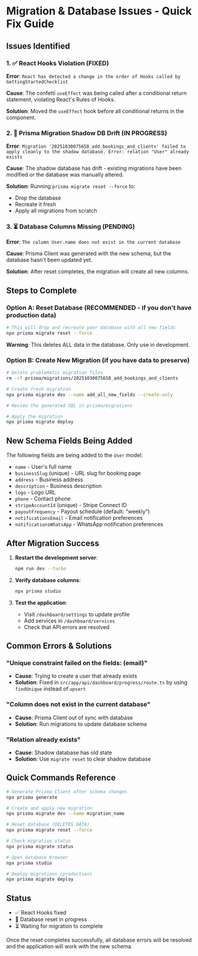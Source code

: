 # Migration & Database Issues - Quick Fix Guide

## Issues Identified

### 1. ✅ React Hooks Violation (FIXED)
**Error**: `React has detected a change in the order of Hooks called by GettingStartedChecklist`

**Cause**: The confetti `useEffect` was being called after a conditional return statement, violating React's Rules of Hooks.

**Solution**: Moved the `useEffect` hook before all conditional returns in the component.

### 2. 🔄 Prisma Migration Shadow DB Drift (IN PROGRESS)
**Error**: `Migration '20251030075658_add_bookings_and_clients' failed to apply cleanly to the shadow database. Error: relation "User" already exists`

**Cause**: The shadow database has drift - existing migrations have been modified or the database was manually altered.

**Solution**: Running `prisma migrate reset --force` to:
- Drop the database
- Recreate it fresh
- Apply all migrations from scratch

### 3. ⏳ Database Columns Missing (PENDING)
**Error**: `The column User.name does not exist in the current database`

**Cause**: Prisma Client was generated with the new schema, but the database hasn't been updated yet.

**Solution**: After reset completes, the migration will create all new columns.

## Steps to Complete

### Option A: Reset Database (RECOMMENDED - if you don't have production data)
```bash
# This will drop and recreate your database with all new fields
npx prisma migrate reset --force
```

**Warning**: This deletes ALL data in the database. Only use in development.

### Option B: Create New Migration (if you have data to preserve)
```bash
# Delete problematic migration files
rm -rf prisma/migrations/20251030075658_add_bookings_and_clients

# Create fresh migration
npx prisma migrate dev --name add_all_new_fields --create-only

# Review the generated SQL in prisma/migrations

# Apply the migration
npx prisma migrate deploy
```

## New Schema Fields Being Added

The following fields are being added to the `User` model:
- `name` - User's full name
- `businessSlug` (unique) - URL slug for booking page
- `address` - Business address
- `description` - Business description
- `logo` - Logo URL
- `phone` - Contact phone
- `stripeAccountId` (unique) - Stripe Connect ID
- `payoutFrequency` - Payout schedule (default: "weekly")
- `notificationsEmail` - Email notification preferences
- `notificationsWhatsApp` - WhatsApp notification preferences

## After Migration Success

1. **Restart the development server**:
   ```bash
   npm run dev --turbo
   ```

2. **Verify database columns**:
   ```bash
   npx prisma studio
   ```

3. **Test the application**:
   - Visit `/dashboard/settings` to update profile
   - Add services in `/dashboard/services`
   - Check that API errors are resolved

## Common Errors & Solutions

### "Unique constraint failed on the fields: (email)"
- **Cause**: Trying to create a user that already exists
- **Solution**: Fixed in `src/app/api/dashboard/progress/route.ts` by using `findUnique` instead of `upsert`

### "Column does not exist in the current database"
- **Cause**: Prisma Client out of sync with database
- **Solution**: Run migrations to update database schema

### "Relation already exists"
- **Cause**: Shadow database has old state
- **Solution**: Use `migrate reset` to clear shadow database

## Quick Commands Reference

```bash
# Generate Prisma Client after schema changes
npx prisma generate

# Create and apply new migration
npx prisma migrate dev --name migration_name

# Reset database (DELETES DATA)
npx prisma migrate reset --force

# Check migration status
npx prisma migrate status

# Open database browser
npx prisma studio

# Deploy migrations (production)
npx prisma migrate deploy
```

## Status

- ✅ React Hooks fixed
- 🔄 Database reset in progress
- ⏳ Waiting for migration to complete

Once the reset completes successfully, all database errors will be resolved and the application will work with the new schema.
